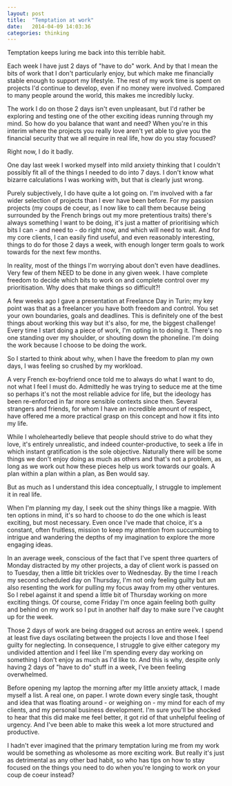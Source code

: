 ```yaml
---
layout: post
title:  "Temptation at work"
date:   2014-04-09 14:03:36
categories: thinking
---
```


Temptation keeps luring me back into this terrible habit.

Each week I have just 2 days of "have to do" work. And by that I mean the bits of work that I don't particularly enjoy, but which make me financially stable enough to support my lifestyle. The rest of my work time is spent on projects I'd continue to develop, even if no money were involved. Compared to many people around the world, this makes me incredibly lucky.

The work I do on those 2 days isn't even unpleasant, but I'd rather be exploring and testing one of the other exciting ideas running through my mind. So how do you balance that want and need? When you're in this interim where the projects you really love aren't yet able to give you the financial security that we all require in real life, how do you stay focused?

Right now, I do it badly.

One day last week I worked myself into mild anxiety thinking that I couldn't possibly fit all of the things I needed to do into 7 days. I don't know what bizarre calculations I was working with, but that is clearly just wrong.

Purely subjectively, I do have quite a lot going on. I'm involved with a far wider selection of projects than I ever have been before. For my passion projects (my coups de coeur, as I now like to call them because being surrounded by the French brings out my more pretentious traits) there's always something I want to be doing, it's just a matter of prioritising which bits I can - and need to - do right now, and which will need to wait. And for my core clients, I can easily find useful, and even reasonably interesting, things to do for those 2 days a week, with enough longer term goals to work towards for the next few months. 

In reality, most of the things I'm worrying about don't even have deadlines. Very few of them NEED to be done in any given week. I have complete freedom to decide which bits to work on and complete control over my prioritisation. Why does that make things so difficult?!

A few weeks ago I gave a presentation at Freelance Day in Turin; my key point was that as a freelancer you have both freedom and control. You set your own boundaries, goals and deadlines. This is definitely one of the best things about working this way but it's also, for me, the biggest challenge! Every time I start doing a piece of work, I'm opting in to doing it. There's no one standing over my shoulder, or shouting down the phoneline. I'm doing the work because I choose to be doing the work.

So I started to think about why, when I have the freedom to plan my own days, I was feeling so crushed by my workload. 

A very French ex-boyfriend once told me to always do what I want to do, not what I feel I must do. Admittedly he was trying to seduce me at the time so perhaps it's not the most reliable advice for life, but the ideology has been re-enforced in far more sensible contexts since then. Several strangers and friends, for whom I have an incredible amount of respect, have offered me a more practical grasp on this concept and how it fits into my life. 

While I wholeheartedly believe that people should strive to do what they love, it's entirely unrealistic, and indeed counter-productive, to seek a life in which instant gratification is the sole objective. Naturally there will be some things we don't enjoy doing as much as others and that's not a problem, as long as we work out how these pieces help us work towards our goals. A plan within a plan within a plan, as Ben would say.

But as much as I understand this idea conceptually, I struggle to implement it in real life. 

When I'm planning my day, I seek out the shiny things like a magpie. With ten options in mind, it's so hard to choose to do the one which is least exciting, but most necessary. Even once I've made that choice, it's a constant, often fruitless, mission to keep my attention from succumbing to intrigue and wandering the depths of my imagination to explore the more engaging ideas.

In an average week, conscious of the fact that I've spent three quarters of Monday distracted by my other projects, a day of client work is passed on to Tuesday, then a little bit trickles over to Wednesday. By the time I reach my second scheduled day on Thursday, I'm not only feeling guilty but am also resenting the work for pulling my focus away from my other ventures. So I rebel against it and spend a little bit of Thursday working on more exciting things. Of course, come Friday I'm once again feeling both guilty and behind on my work so I put in another half day to make sure I've caught up for the week.

Those 2 days of work are being dragged out across an entire week. I spend at least five days oscilating between the projects I love and those I feel guilty for neglecting. In consequence, I struggle to give either category my undivided attention and I feel like I'm spending every day working on something I don't enjoy as much as I'd like to. And this is why, despite only having 2 days of "have to do" stuff in a week, I've been feeling overwhelmed.

Before opening my laptop the morning after my little anxiety attack, I made myself a list. A real one, on paper. I wrote down every single task, thought and idea that was floating around - or weighing on - my mind for each of my clients, and my personal business development. I'm sure you'll be shocked to hear that this did make me feel better, it got rid of that unhelpful feeling of urgency. And I've been able to make this week a lot more structured and productive. 

I hadn't ever imagined that the primary temptation luring me from my work would be something as wholesome as more exciting work. But really it's just as detrimental as any other bad habit, so who has tips on how to stay focused on the things you need to do when you're longing to work on your coup de coeur instead?